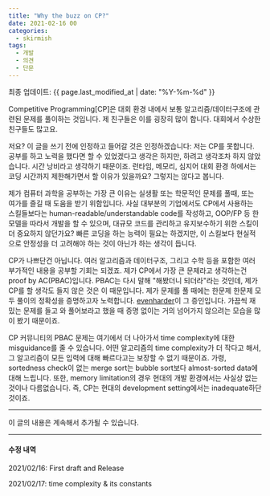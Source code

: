 ```yaml
---
title: "Why the buzz on CP?"
date: 2021-02-16 00
categories:
  - skirmish
tags:
  - 개발
  - 의견
  - 단문
---
```


최종 업데이트: {{ page.last_modified_at | date: "%Y-%m-%d" }}

Competitive Programming[CP]은 대회 환경 내에서 보통 알고리즘/데이터구조에 관련된 문제를 풀이하는 것입니다. 제 친구들은 이를 굉장히 많이 합니다. 대회에서 수상한 친구들도 많고요.

저요? 이 글을 쓰기 전에 인정하고 들어갈 것은 인정하겠습니다: 저는 CP를 못합니다. 공부를 하고 노력을 했다면 할 수 있었겠다고 생각은 하지만, 하려고 생각조차 하지 않았습니다. 시간 낭비라고 생각하기 때문이죠. 런타임, 메모리, 심지어 대회 환경 하에서는 코딩 시간까지 제한해가면서 할 이유가 있을까요? 그렇지는 않다고 봅니다.

제가 컴퓨터 과학을 공부하는 가장 큰 이유는 실생활 또는 학문적인 문제를 풀때, 또는 여가를 즐길 때 도움을 받기 위함입니다. 사실 대부분의 기업에서도 CP에서 사용하는 스킬들보다는 human-readable/understandable code를 작성하고, OOP/FP 등 한 모델을 따라서 개발을 할 수 있으며, 대규모 코드를 관리하고 유지보수하기 위한 스킬이 더 중요하지 않던가요? 빠른 코딩을 하는 능력이 필요는 하겠지만, 이 스킬보다 현실적으로 안정성을 더 고려해야 하는 것이 아닌가 하는 생각이 듭니다.

CP가 나쁘단건 아닙니다. 여러 알고리즘과 데이터구조, 그리고 수학 등을 포함한 여러 부가적인 내용을 공부할 기회는 되겠죠. 제가 CP에서 가장 큰 문제라고 생각하는건 proof by AC(PBAC)입니다. PBAC는 다시 말해 "해봤더니 되더라"라는 것인데, 제가 CP를 할 생각도 들지 않은 것은 이 때문입니다. 제가 문제를 풀 때에는 한문제 한문제 모두 풀이의 정확성을 증명하고자 노력합니다. [evenharder](https://evenharder.github.io/)이 그 증인입니다. 가끔씩 재밌는 문제를 들고 와 풀어보라고 했을 때 증명 없이는 거의 넘어가지 않으려는 모습을 많이 봤기 때문이죠.

CP 커뮤니티의 PBAC 문제는 여기에서 더 나아가서 time complexity에 대한 misguidance를 줄 수 있습니다. 어떤 알고리즘의 time complexity가 더 작다고 해서, 그 알고리즘이 모든 입력에 대해 빠르다고는 보장할 수 없기 때문이죠. 가령, sortedness check이 없는 merge sort는 bubble sort보다 almost-sorted data에 대해 느립니다. 또한, memory limitation의 경우 현대의 개발 환경에서는 사실상 없는 것이나 다름없습니다. 즉, CP는 현대의 development setting에서는 inadequate하단 것이죠.

---

이 글의 내용은 계속해서 추가될 수 있습니다.

---

#### 수정 내역

2021/02/16: First draft and Release

2021/02/17: time complexity & its constants